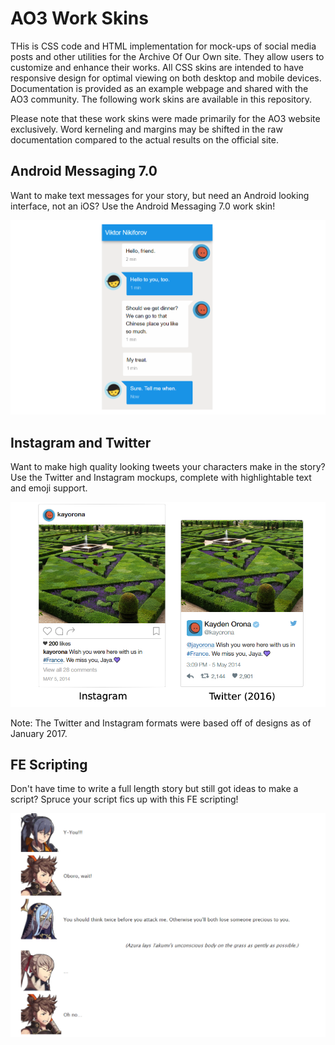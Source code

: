 # AO3 Work Skins
THis is CSS code and HTML implementation for mock-ups of social media posts and other utilities for the Archive Of Our Own site. They allow users to customize and enhance their works. All CSS skins are intended to have responsive design for optimal viewing on both desktop and mobile devices. Documentation is provided as an example webpage and shared with the AO3 community. The following work skins are available in this repository.

Please note that these work skins were made primarily for the AO3 website exclusively. Word kerneling and margins may be shifted in the raw documentation compared to the actual results on the official site.

## Android Messaging 7.0

Want to make text messages for your story, but need an Android looking interface, not an iOS? Use the Android Messaging 7.0 work skin!

![Sample Android Messaging](sample_an.png)

## Instagram and Twitter

Want to make high quality looking tweets your characters make in the story? Use the Twitter and Instagram mockups, complete with highlightable text and emoji support.

![Sample Tweet](sample_twim.png)

Note: The Twitter and Instagram formats were based off of designs as of January 2017.

## FE Scripting

Don't have time to write a full length story but still got ideas to make a script? Spruce your script fics up with this FE scripting!

![Sample FE](sample_fe.png)
